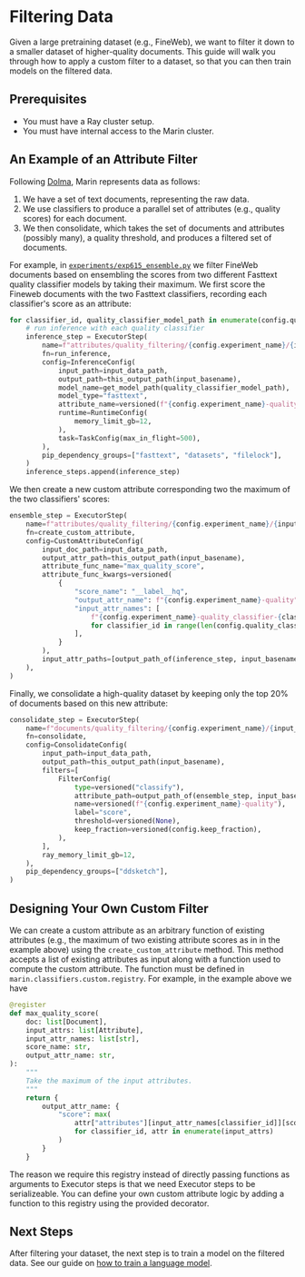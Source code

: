 # Filtering Data

Given a large pretraining dataset (e.g., FineWeb), we want to filter it down to a smaller dataset of higher-quality documents.
This guide will walk you through how to apply a custom filter to a dataset, so that you can then
train models on the filtered data.

## Prerequisites

- You must have a Ray cluster setup.
- You must have internal access to the Marin cluster.

## An Example of an Attribute Filter

Following [Dolma](https://allenai.github.io/dolma/),
Marin represents data as follows:
1. We have a set of text documents, representing the raw data.
2. We use classifiers to produce a parallel set of attributes (e.g., quality scores) for each document.
3. We then consolidate, which takes the set of documents and attributes (possibly many), a quality threshold, and produces a filtered set of documents.

For example, in [`experiments/exp615_ensemble.py`](https://github.com/marin-community/marin/blob/main/experiments/exp615_ensemble.py) we filter FineWeb documents based on ensembling the scores from two different Fasttext quality classifier models by taking their maximum.
We first score the Fineweb documents with the two Fasttext classifiers, recording each classifier's score as an attribute:
```python
for classifier_id, quality_classifier_model_path in enumerate(config.quality_classifier_model_paths):
    # run inference with each quality classifier
    inference_step = ExecutorStep(
        name=f"attributes/quality_filtering/{config.experiment_name}/{input_data_source}",
        fn=run_inference,
        config=InferenceConfig(
            input_path=input_data_path,
            output_path=this_output_path(input_basename),
            model_name=get_model_path(quality_classifier_model_path),
            model_type="fasttext",
            attribute_name=versioned(f"{config.experiment_name}-quality_classifier-{classifier_id}"),
            runtime=RuntimeConfig(
                memory_limit_gb=12,
            ),
            task=TaskConfig(max_in_flight=500),
        ),
        pip_dependency_groups=["fasttext", "datasets", "filelock"],
    )
    inference_steps.append(inference_step)
```

We then create a new custom attribute corresponding two the maximum of the two classifiers' scores:
```python
ensemble_step = ExecutorStep(
    name=f"attributes/quality_filtering/{config.experiment_name}/{input_data_source}",
    fn=create_custom_attribute,
    config=CustomAttributeConfig(
        input_doc_path=input_data_path,
        output_attr_path=this_output_path(input_basename),
        attribute_func_name="max_quality_score",
        attribute_func_kwargs=versioned(
            {
                "score_name": "__label__hq",
                "output_attr_name": f"{config.experiment_name}-quality",
                "input_attr_names": [
                    f"{config.experiment_name}-quality_classifier-{classifier_id}"
                    for classifier_id in range(len(config.quality_classifier_model_paths))
                ],
            }
        ),
        input_attr_paths=[output_path_of(inference_step, input_basename) for inference_step in inference_steps],
    ),
)
```

Finally, we consolidate a high-quality dataset by keeping only the top 20\% of documents based on this new attribute:
```python
consolidate_step = ExecutorStep(
    name=f"documents/quality_filtering/{config.experiment_name}/{input_data_source}",
    fn=consolidate,
    config=ConsolidateConfig(
        input_path=input_data_path,
        output_path=this_output_path(input_basename),
        filters=[
            FilterConfig(
                type=versioned("classify"),
                attribute_path=output_path_of(ensemble_step, input_basename),
                name=versioned(f"{config.experiment_name}-quality"),
                label="score",
                threshold=versioned(None),
                keep_fraction=versioned(config.keep_fraction),
            ),
        ],
        ray_memory_limit_gb=12,
    ),
    pip_dependency_groups=["ddsketch"],
)
```


## Designing Your Own Custom Filter

We can create a custom attribute as an arbitrary function of existing attributes (e.g., the maximum of two existing attribute scores as in in the example above) using the `create_custom_attribute` method.
This method accepts a list of existing attributes as input along with a function used to compute the custom attribute.
The function must be defined in `marin.classifiers.custom.registry`. For example, in the example above we have
```python
@register
def max_quality_score(
    doc: list[Document],
    input_attrs: list[Attribute],
    input_attr_names: list[str],
    score_name: str,
    output_attr_name: str,
):
    """
    Take the maximum of the input attributes.
    """
    return {
        output_attr_name: {
            "score": max(
                attr["attributes"][input_attr_names[classifier_id]][score_name]
                for classifier_id, attr in enumerate(input_attrs)
            )
        }
    }
```
The reason we require this registry instead of directly passing functions as arguments to Executor steps is that we need Executor steps to be serializeable.
You can define your own custom attribute logic by adding a function to this registry using the provided decorator.

## Next Steps

After filtering your dataset, the next step is to train a model on the filtered data. See our guide on [how to train a language model](./train-an-lm.md).
